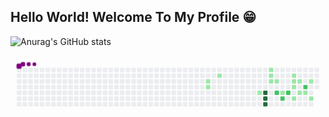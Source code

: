 ## Hello World! Welcome To My Profile 😁

![Anurag's GitHub stats](https://github-readme-stats.vercel.app/api?username=SheilaneIA11&show_icons=true&theme=algolia)

<svg viewBox="-16 -32 880 192" width="880" height="192" xmlns="http://www.w3.org/2000/svg"><style>@keyframes c0{21.81%{fill:var(--c1)}21.83%,to{fill:var(--ce)}}@keyframes c1{22.41%{fill:var(--c1)}22.43%,to{fill:var(--ce)}}@keyframes c2{24.84%{fill:var(--c1)}24.86%,to{fill:var(--ce)}}@keyframes c3{35.75%{fill:var(--c1)}35.77%,to{fill:var(--ce)}}@keyframes c4{67.87%{fill:var(--c4)}67.89%,to{fill:var(--ce)}}@keyframes c5{68.47%{fill:var(--c4)}68.49%,to{fill:var(--ce)}}@keyframes c6{69.08%{fill:var(--c4)}69.1%,to{fill:var(--ce)}}@keyframes c7{30.9%{fill:var(--c1)}30.92%,to{fill:var(--ce)}}@keyframes c8{30.29%{fill:var(--c1)}30.31%,to{fill:var(--ce)}}@keyframes c9{33.32%{fill:var(--c1)}33.34%,to{fill:var(--ce)}}@keyframes ca{32.72%{fill:var(--c1)}32.74%,to{fill:var(--ce)}}@keyframes cb{59.38%{fill:var(--c2)}59.4%,to{fill:var(--ce)}}@keyframes cc{56.35%{fill:var(--c1)}56.37%,to{fill:var(--ce)}}@keyframes cd{58.17%{fill:var(--c2)}58.19%,to{fill:var(--ce)}}@keyframes ce{56.96%{fill:var(--c2)}56.98%,to{fill:var(--ce)}}@keyframes cf{53.32%{fill:var(--c1)}53.34%,to{fill:var(--ce)}}@keyframes cg{41.81%{fill:var(--c1)}41.83%,to{fill:var(--ce)}}@keyframes ch{41.2%{fill:var(--c1)}41.22%,to{fill:var(--ce)}}@keyframes ci{47.26%{fill:var(--c1)}47.28%,to{fill:var(--ce)}}@keyframes cj{42.41%{fill:var(--c1)}42.43%,to{fill:var(--ce)}}@keyframes ck{46.05%{fill:var(--c1)}46.07%,to{fill:var(--ce)}}@keyframes cl{63.02%{fill:var(--c2)}63.04%,to{fill:var(--ce)}}@keyframes cm{45.44%{fill:var(--c1)}45.46%,to{fill:var(--ce)}}@keyframes cn{43.63%{fill:var(--c1)}43.65%,to{fill:var(--ce)}}@keyframes co{49.08%{fill:var(--c1)}49.1%,to{fill:var(--ce)}}@keyframes u0{21.81%{transform:scale(0,1)}21.83%,22.41%{transform:scale(.06,1)}22.43%,24.84%{transform:scale(.11,1)}24.86%,30.29%{transform:scale(.17,1)}30.31%,30.9%{transform:scale(.22,1)}30.92%,32.72%{transform:scale(.28,1)}32.74%,33.32%{transform:scale(.33,1)}33.34%,35.75%{transform:scale(.39,1)}35.77%,41.2%{transform:scale(.44,1)}41.22%,41.81%{transform:scale(.5,1)}41.83%,42.41%{transform:scale(.56,1)}42.43%,43.63%{transform:scale(.61,1)}43.65%,45.44%{transform:scale(.67,1)}45.46%,46.05%{transform:scale(.72,1)}46.07%,47.26%{transform:scale(.78,1)}47.28%,49.08%{transform:scale(.83,1)}49.1%,53.32%{transform:scale(.89,1)}53.34%,56.35%{transform:scale(.94,1)}56.37%,to{transform:scale(1,1)}}@keyframes u1{56.96%{transform:scale(0,1)}56.98%,58.17%{transform:scale(.25,1)}58.19%,59.38%{transform:scale(.5,1)}59.4%,63.02%{transform:scale(.75,1)}63.04%,to{transform:scale(1,1)}}@keyframes u2{67.87%{transform:scale(0,1)}67.89%,68.47%{transform:scale(.33,1)}68.49%,69.08%{transform:scale(.67,1)}69.1%,to{transform:scale(1,1)}}@keyframes s0{0%,99.39%{transform:translate(0,-16px)}.61%{transform:translate(0,0)}20.61%{transform:translate(528px,0)}22.42%{transform:translate(528px,48px)}23.64%{transform:translate(560px,48px)}24.85%{transform:translate(560px,16px)}30.3%{transform:translate(704px,16px)}30.91%{transform:translate(704px,0)}31.52%{transform:translate(720px,0)}32.73%{transform:translate(720px,32px)}34.55%{transform:translate(672px,32px)}35.76%{transform:translate(672px,64px)}36.36%{transform:translate(656px,64px)}36.97%{transform:translate(656px,48px)}41.21%,54.55%{transform:translate(768px,48px)}41.82%{transform:translate(768px,32px)}43.64%{transform:translate(816px,32px)}44.85%{transform:translate(816px,64px)}46.67%{transform:translate(768px,64px)}47.27%{transform:translate(768px,80px)}49.09%{transform:translate(816px,80px)}51.52%{transform:translate(816px,16px)}53.33%{transform:translate(768px,16px)}55.76%{transform:translate(736px,48px)}56.36%,58.79%{transform:translate(736px,64px)}56.97%{transform:translate(752px,64px)}57.58%{transform:translate(752px,80px)}58.18%{transform:translate(736px,80px)}59.39%{transform:translate(720px,64px)}60%{transform:translate(720px,48px)}63.03%{transform:translate(800px,48px)}63.64%{transform:translate(800px,64px)}67.88%{transform:translate(688px,64px)}69.09%{transform:translate(688px,96px)}90.91%{transform:translate(112px,96px)}91.52%{transform:translate(112px,80px)}92.73%{transform:translate(80px,80px)}94.55%{transform:translate(80px,32px)}95.15%{transform:translate(64px,32px)}95.76%{transform:translate(64px,16px)}96.36%{transform:translate(48px,16px)}97.58%{transform:translate(48px,-16px)}}@keyframes s1{0%,99.39%{transform:translate(16px,-16px)}.61%{transform:translate(0,-16px)}1.21%{transform:translate(0,0)}21.21%{transform:translate(528px,0)}23.03%{transform:translate(528px,48px)}24.24%{transform:translate(560px,48px)}25.45%{transform:translate(560px,16px)}30.91%{transform:translate(704px,16px)}31.52%{transform:translate(704px,0)}32.12%{transform:translate(720px,0)}33.33%{transform:translate(720px,32px)}35.15%{transform:translate(672px,32px)}36.36%{transform:translate(672px,64px)}36.97%{transform:translate(656px,64px)}37.58%{transform:translate(656px,48px)}41.82%,55.15%{transform:translate(768px,48px)}42.42%{transform:translate(768px,32px)}44.24%{transform:translate(816px,32px)}45.45%{transform:translate(816px,64px)}47.27%{transform:translate(768px,64px)}47.88%{transform:translate(768px,80px)}49.7%{transform:translate(816px,80px)}52.12%{transform:translate(816px,16px)}53.94%{transform:translate(768px,16px)}56.36%{transform:translate(736px,48px)}56.97%,59.39%{transform:translate(736px,64px)}57.58%{transform:translate(752px,64px)}58.18%{transform:translate(752px,80px)}58.79%{transform:translate(736px,80px)}60%{transform:translate(720px,64px)}60.61%{transform:translate(720px,48px)}63.64%{transform:translate(800px,48px)}64.24%{transform:translate(800px,64px)}68.48%{transform:translate(688px,64px)}69.7%{transform:translate(688px,96px)}91.52%{transform:translate(112px,96px)}92.12%{transform:translate(112px,80px)}93.33%{transform:translate(80px,80px)}95.15%{transform:translate(80px,32px)}95.76%{transform:translate(64px,32px)}96.36%{transform:translate(64px,16px)}96.97%{transform:translate(48px,16px)}98.18%{transform:translate(48px,-16px)}}@keyframes s2{0%,99.39%{transform:translate(32px,-16px)}1.21%{transform:translate(0,-16px)}1.82%{transform:translate(0,0)}21.82%{transform:translate(528px,0)}23.64%{transform:translate(528px,48px)}24.85%{transform:translate(560px,48px)}26.06%{transform:translate(560px,16px)}31.52%{transform:translate(704px,16px)}32.12%{transform:translate(704px,0)}32.73%{transform:translate(720px,0)}33.94%{transform:translate(720px,32px)}35.76%{transform:translate(672px,32px)}36.97%{transform:translate(672px,64px)}37.58%{transform:translate(656px,64px)}38.18%{transform:translate(656px,48px)}42.42%,55.76%{transform:translate(768px,48px)}43.03%{transform:translate(768px,32px)}44.85%{transform:translate(816px,32px)}46.06%{transform:translate(816px,64px)}47.88%{transform:translate(768px,64px)}48.48%{transform:translate(768px,80px)}50.3%{transform:translate(816px,80px)}52.73%{transform:translate(816px,16px)}54.55%{transform:translate(768px,16px)}56.97%{transform:translate(736px,48px)}57.58%,60%{transform:translate(736px,64px)}58.18%{transform:translate(752px,64px)}58.79%{transform:translate(752px,80px)}59.39%{transform:translate(736px,80px)}60.61%{transform:translate(720px,64px)}61.21%{transform:translate(720px,48px)}64.24%{transform:translate(800px,48px)}64.85%{transform:translate(800px,64px)}69.09%{transform:translate(688px,64px)}70.3%{transform:translate(688px,96px)}92.12%{transform:translate(112px,96px)}92.73%{transform:translate(112px,80px)}93.94%{transform:translate(80px,80px)}95.76%{transform:translate(80px,32px)}96.36%{transform:translate(64px,32px)}96.97%{transform:translate(64px,16px)}97.58%{transform:translate(48px,16px)}98.79%{transform:translate(48px,-16px)}}@keyframes s3{0%,99.39%{transform:translate(48px,-16px)}1.82%{transform:translate(0,-16px)}2.42%{transform:translate(0,0)}22.42%{transform:translate(528px,0)}24.24%{transform:translate(528px,48px)}25.45%{transform:translate(560px,48px)}26.67%{transform:translate(560px,16px)}32.12%{transform:translate(704px,16px)}32.73%{transform:translate(704px,0)}33.33%{transform:translate(720px,0)}34.55%{transform:translate(720px,32px)}36.36%{transform:translate(672px,32px)}37.58%{transform:translate(672px,64px)}38.18%{transform:translate(656px,64px)}38.79%{transform:translate(656px,48px)}43.03%,56.36%{transform:translate(768px,48px)}43.64%{transform:translate(768px,32px)}45.45%{transform:translate(816px,32px)}46.67%{transform:translate(816px,64px)}48.48%{transform:translate(768px,64px)}49.09%{transform:translate(768px,80px)}50.91%{transform:translate(816px,80px)}53.33%{transform:translate(816px,16px)}55.15%{transform:translate(768px,16px)}57.58%{transform:translate(736px,48px)}58.18%,60.61%{transform:translate(736px,64px)}58.79%{transform:translate(752px,64px)}59.39%{transform:translate(752px,80px)}60%{transform:translate(736px,80px)}61.21%{transform:translate(720px,64px)}61.82%{transform:translate(720px,48px)}64.85%{transform:translate(800px,48px)}65.45%{transform:translate(800px,64px)}69.7%{transform:translate(688px,64px)}70.91%{transform:translate(688px,96px)}92.73%{transform:translate(112px,96px)}93.33%{transform:translate(112px,80px)}94.55%{transform:translate(80px,80px)}96.36%{transform:translate(80px,32px)}96.97%{transform:translate(64px,32px)}97.58%{transform:translate(64px,16px)}98.18%{transform:translate(48px,16px)}}:root{--cb:#1b1f230a;--cs:purple;--ce:#ebedf0;--c0:#ebedf0;--c1:#9be9a8;--c2:#40c463;--c3:#30a14e;--c4:#216e39}@media (prefers-color-scheme:dark){:root{--cb:#1b1f230a;--cs:purple;--ce:#161b22;--c1:#01311f;--c2:#034525;--c3:#0f6d31;--c4:#00c647}}.c{shape-rendering:geometricPrecision;rx:2;ry:2;fill:var(--ce);stroke-width:1px;stroke:var(--cb);animation:none 16500ms linear infinite}.c.c0{fill:var(--c1);animation-name:c0}.c.c1,.c.c2,.c.c3{fill:var(--c1);animation-name:c1}.c.c2,.c.c3{animation-name:c2}.c.c3{animation-name:c3}.c.c4,.c.c5,.c.c6{fill:var(--c4);animation-name:c4}.c.c5,.c.c6{animation-name:c5}.c.c6{animation-name:c6}.c.c7{fill:var(--c1);animation-name:c7}.c.c8,.c.c9,.c.ca{fill:var(--c1);animation-name:c8}.c.c9,.c.ca{animation-name:c9}.c.ca{animation-name:ca}.c.cb{fill:var(--c2);animation-name:cb}.c.cc{fill:var(--c1);animation-name:cc}.c.cd,.c.ce{fill:var(--c2);animation-name:cd}.c.ce{animation-name:ce}.c.cf,.c.cg,.c.ch{fill:var(--c1);animation-name:cf}.c.cg,.c.ch{animation-name:cg}.c.ch{animation-name:ch}.c.ci,.c.cj,.c.ck{fill:var(--c1);animation-name:ci}.c.cj,.c.ck{animation-name:cj}.c.ck{animation-name:ck}.c.cl{fill:var(--c2);animation-name:cl}.c.cm,.c.cn,.c.co{fill:var(--c1);animation-name:cm}.c.cn,.c.co{animation-name:cn}.c.co{animation-name:co}.s,.u{animation:none linear 16500ms infinite}.u,.u.u0{transform-origin:0 0}.u{transform:scale(0,1)}.u.u0{fill:var(--c1);animation-name:u0}.u.u1{fill:var(--c2);animation-name:u1;transform-origin:610.6px 0}.u.u2{fill:var(--c4);animation-name:u2;transform-origin:746.2px 0}.s{shape-rendering:geometricPrecision;fill:var(--cs)}.s.s0{transform:translate(0,-16px);animation-name:s0}.s.s1{transform:translate(16px,-16px);animation-name:s1}.s.s2{transform:translate(32px,-16px);animation-name:s2}.s.s3{transform:translate(48px,-16px);animation-name:s3}</style><rect class="c" x="2" y="2" width="12" height="12"/><rect class="c" x="2" y="18" width="12" height="12"/><rect class="c" x="2" y="34" width="12" height="12"/><rect class="c" x="2" y="50" width="12" height="12"/><rect class="c" x="2" y="66" width="12" height="12"/><rect class="c" x="2" y="82" width="12" height="12"/><rect class="c" x="2" y="98" width="12" height="12"/><rect class="c" x="18" y="2" width="12" height="12"/><rect class="c" x="18" y="18" width="12" height="12"/><rect class="c" x="18" y="34" width="12" height="12"/><rect class="c" x="18" y="50" width="12" height="12"/><rect class="c" x="18" y="66" width="12" height="12"/><rect class="c" x="18" y="82" width="12" height="12"/><rect class="c" x="18" y="98" width="12" height="12"/><rect class="c" x="34" y="2" width="12" height="12"/><rect class="c" x="34" y="18" width="12" height="12"/><rect class="c" x="34" y="34" width="12" height="12"/><rect class="c" x="34" y="50" width="12" height="12"/><rect class="c" x="34" y="66" width="12" height="12"/><rect class="c" x="34" y="82" width="12" height="12"/><rect class="c" x="34" y="98" width="12" height="12"/><rect class="c" x="50" y="2" width="12" height="12"/><rect class="c" x="50" y="18" width="12" height="12"/><rect class="c" x="50" y="34" width="12" height="12"/><rect class="c" x="50" y="50" width="12" height="12"/><rect class="c" x="50" y="66" width="12" height="12"/><rect class="c" x="50" y="82" width="12" height="12"/><rect class="c" x="50" y="98" width="12" height="12"/><rect class="c" x="66" y="2" width="12" height="12"/><rect class="c" x="66" y="18" width="12" height="12"/><rect class="c" x="66" y="34" width="12" height="12"/><rect class="c" x="66" y="50" width="12" height="12"/><rect class="c" x="66" y="66" width="12" height="12"/><rect class="c" x="66" y="82" width="12" height="12"/><rect class="c" x="66" y="98" width="12" height="12"/><rect class="c" x="82" y="2" width="12" height="12"/><rect class="c" x="82" y="18" width="12" height="12"/><rect class="c" x="82" y="34" width="12" height="12"/><rect class="c" x="82" y="50" width="12" height="12"/><rect class="c" x="82" y="66" width="12" height="12"/><rect class="c" x="82" y="82" width="12" height="12"/><rect class="c" x="82" y="98" width="12" height="12"/><rect class="c" x="98" y="2" width="12" height="12"/><rect class="c" x="98" y="18" width="12" height="12"/><rect class="c" x="98" y="34" width="12" height="12"/><rect class="c" x="98" y="50" width="12" height="12"/><rect class="c" x="98" y="66" width="12" height="12"/><rect class="c" x="98" y="82" width="12" height="12"/><rect class="c" x="98" y="98" width="12" height="12"/><rect class="c" x="114" y="2" width="12" height="12"/><rect class="c" x="114" y="18" width="12" height="12"/><rect class="c" x="114" y="34" width="12" height="12"/><rect class="c" x="114" y="50" width="12" height="12"/><rect class="c" x="114" y="66" width="12" height="12"/><rect class="c" x="114" y="82" width="12" height="12"/><rect class="c" x="114" y="98" width="12" height="12"/><rect class="c" x="130" y="2" width="12" height="12"/><rect class="c" x="130" y="18" width="12" height="12"/><rect class="c" x="130" y="34" width="12" height="12"/><rect class="c" x="130" y="50" width="12" height="12"/><rect class="c" x="130" y="66" width="12" height="12"/><rect class="c" x="130" y="82" width="12" height="12"/><rect class="c" x="130" y="98" width="12" height="12"/><rect class="c" x="146" y="2" width="12" height="12"/><rect class="c" x="146" y="18" width="12" height="12"/><rect class="c" x="146" y="34" width="12" height="12"/><rect class="c" x="146" y="50" width="12" height="12"/><rect class="c" x="146" y="66" width="12" height="12"/><rect class="c" x="146" y="82" width="12" height="12"/><rect class="c" x="146" y="98" width="12" height="12"/><rect class="c" x="162" y="2" width="12" height="12"/><rect class="c" x="162" y="18" width="12" height="12"/><rect class="c" x="162" y="34" width="12" height="12"/><rect class="c" x="162" y="50" width="12" height="12"/><rect class="c" x="162" y="66" width="12" height="12"/><rect class="c" x="162" y="82" width="12" height="12"/><rect class="c" x="162" y="98" width="12" height="12"/><rect class="c" x="178" y="2" width="12" height="12"/><rect class="c" x="178" y="18" width="12" height="12"/><rect class="c" x="178" y="34" width="12" height="12"/><rect class="c" x="178" y="50" width="12" height="12"/><rect class="c" x="178" y="66" width="12" height="12"/><rect class="c" x="178" y="82" width="12" height="12"/><rect class="c" x="178" y="98" width="12" height="12"/><rect class="c" x="194" y="2" width="12" height="12"/><rect class="c" x="194" y="18" width="12" height="12"/><rect class="c" x="194" y="34" width="12" height="12"/><rect class="c" x="194" y="50" width="12" height="12"/><rect class="c" x="194" y="66" width="12" height="12"/><rect class="c" x="194" y="82" width="12" height="12"/><rect class="c" x="194" y="98" width="12" height="12"/><rect class="c" x="210" y="2" width="12" height="12"/><rect class="c" x="210" y="18" width="12" height="12"/><rect class="c" x="210" y="34" width="12" height="12"/><rect class="c" x="210" y="50" width="12" height="12"/><rect class="c" x="210" y="66" width="12" height="12"/><rect class="c" x="210" y="82" width="12" height="12"/><rect class="c" x="210" y="98" width="12" height="12"/><rect class="c" x="226" y="2" width="12" height="12"/><rect class="c" x="226" y="18" width="12" height="12"/><rect class="c" x="226" y="34" width="12" height="12"/><rect class="c" x="226" y="50" width="12" height="12"/><rect class="c" x="226" y="66" width="12" height="12"/><rect class="c" x="226" y="82" width="12" height="12"/><rect class="c" x="226" y="98" width="12" height="12"/><rect class="c" x="242" y="2" width="12" height="12"/><rect class="c" x="242" y="18" width="12" height="12"/><rect class="c" x="242" y="34" width="12" height="12"/><rect class="c" x="242" y="50" width="12" height="12"/><rect class="c" x="242" y="66" width="12" height="12"/><rect class="c" x="242" y="82" width="12" height="12"/><rect class="c" x="242" y="98" width="12" height="12"/><rect class="c" x="258" y="2" width="12" height="12"/><rect class="c" x="258" y="18" width="12" height="12"/><rect class="c" x="258" y="34" width="12" height="12"/><rect class="c" x="258" y="50" width="12" height="12"/><rect class="c" x="258" y="66" width="12" height="12"/><rect class="c" x="258" y="82" width="12" height="12"/><rect class="c" x="258" y="98" width="12" height="12"/><rect class="c" x="274" y="2" width="12" height="12"/><rect class="c" x="274" y="18" width="12" height="12"/><rect class="c" x="274" y="34" width="12" height="12"/><rect class="c" x="274" y="50" width="12" height="12"/><rect class="c" x="274" y="66" width="12" height="12"/><rect class="c" x="274" y="82" width="12" height="12"/><rect class="c" x="274" y="98" width="12" height="12"/><rect class="c" x="290" y="2" width="12" height="12"/><rect class="c" x="290" y="18" width="12" height="12"/><rect class="c" x="290" y="34" width="12" height="12"/><rect class="c" x="290" y="50" width="12" height="12"/><rect class="c" x="290" y="66" width="12" height="12"/><rect class="c" x="290" y="82" width="12" height="12"/><rect class="c" x="290" y="98" width="12" height="12"/><rect class="c" x="306" y="2" width="12" height="12"/><rect class="c" x="306" y="18" width="12" height="12"/><rect class="c" x="306" y="34" width="12" height="12"/><rect class="c" x="306" y="50" width="12" height="12"/><rect class="c" x="306" y="66" width="12" height="12"/><rect class="c" x="306" y="82" width="12" height="12"/><rect class="c" x="306" y="98" width="12" height="12"/><rect class="c" x="322" y="2" width="12" height="12"/><rect class="c" x="322" y="18" width="12" height="12"/><rect class="c" x="322" y="34" width="12" height="12"/><rect class="c" x="322" y="50" width="12" height="12"/><rect class="c" x="322" y="66" width="12" height="12"/><rect class="c" x="322" y="82" width="12" height="12"/><rect class="c" x="322" y="98" width="12" height="12"/><rect class="c" x="338" y="2" width="12" height="12"/><rect class="c" x="338" y="18" width="12" height="12"/><rect class="c" x="338" y="34" width="12" height="12"/><rect class="c" x="338" y="50" width="12" height="12"/><rect class="c" x="338" y="66" width="12" height="12"/><rect class="c" x="338" y="82" width="12" height="12"/><rect class="c" x="338" y="98" width="12" height="12"/><rect class="c" x="354" y="2" width="12" height="12"/><rect class="c" x="354" y="18" width="12" height="12"/><rect class="c" x="354" y="34" width="12" height="12"/><rect class="c" x="354" y="50" width="12" height="12"/><rect class="c" x="354" y="66" width="12" height="12"/><rect class="c" x="354" y="82" width="12" height="12"/><rect class="c" x="354" y="98" width="12" height="12"/><rect class="c" x="370" y="2" width="12" height="12"/><rect class="c" x="370" y="18" width="12" height="12"/><rect class="c" x="370" y="34" width="12" height="12"/><rect class="c" x="370" y="50" width="12" height="12"/><rect class="c" x="370" y="66" width="12" height="12"/><rect class="c" x="370" y="82" width="12" height="12"/><rect class="c" x="370" y="98" width="12" height="12"/><rect class="c" x="386" y="2" width="12" height="12"/><rect class="c" x="386" y="18" width="12" height="12"/><rect class="c" x="386" y="34" width="12" height="12"/><rect class="c" x="386" y="50" width="12" height="12"/><rect class="c" x="386" y="66" width="12" height="12"/><rect class="c" x="386" y="82" width="12" height="12"/><rect class="c" x="386" y="98" width="12" height="12"/><rect class="c" x="402" y="2" width="12" height="12"/><rect class="c" x="402" y="18" width="12" height="12"/><rect class="c" x="402" y="34" width="12" height="12"/><rect class="c" x="402" y="50" width="12" height="12"/><rect class="c" x="402" y="66" width="12" height="12"/><rect class="c" x="402" y="82" width="12" height="12"/><rect class="c" x="402" y="98" width="12" height="12"/><rect class="c" x="418" y="2" width="12" height="12"/><rect class="c" x="418" y="18" width="12" height="12"/><rect class="c" x="418" y="34" width="12" height="12"/><rect class="c" x="418" y="50" width="12" height="12"/><rect class="c" x="418" y="66" width="12" height="12"/><rect class="c" x="418" y="82" width="12" height="12"/><rect class="c" x="418" y="98" width="12" height="12"/><rect class="c" x="434" y="2" width="12" height="12"/><rect class="c" x="434" y="18" width="12" height="12"/><rect class="c" x="434" y="34" width="12" height="12"/><rect class="c" x="434" y="50" width="12" height="12"/><rect class="c" x="434" y="66" width="12" height="12"/><rect class="c" x="434" y="82" width="12" height="12"/><rect class="c" x="434" y="98" width="12" height="12"/><rect class="c" x="450" y="2" width="12" height="12"/><rect class="c" x="450" y="18" width="12" height="12"/><rect class="c" x="450" y="34" width="12" height="12"/><rect class="c" x="450" y="50" width="12" height="12"/><rect class="c" x="450" y="66" width="12" height="12"/><rect class="c" x="450" y="82" width="12" height="12"/><rect class="c" x="450" y="98" width="12" height="12"/><rect class="c" x="466" y="2" width="12" height="12"/><rect class="c" x="466" y="18" width="12" height="12"/><rect class="c" x="466" y="34" width="12" height="12"/><rect class="c" x="466" y="50" width="12" height="12"/><rect class="c" x="466" y="66" width="12" height="12"/><rect class="c" x="466" y="82" width="12" height="12"/><rect class="c" x="466" y="98" width="12" height="12"/><rect class="c" x="482" y="2" width="12" height="12"/><rect class="c" x="482" y="18" width="12" height="12"/><rect class="c" x="482" y="34" width="12" height="12"/><rect class="c" x="482" y="50" width="12" height="12"/><rect class="c" x="482" y="66" width="12" height="12"/><rect class="c" x="482" y="82" width="12" height="12"/><rect class="c" x="482" y="98" width="12" height="12"/><rect class="c" x="498" y="2" width="12" height="12"/><rect class="c" x="498" y="18" width="12" height="12"/><rect class="c" x="498" y="34" width="12" height="12"/><rect class="c" x="498" y="50" width="12" height="12"/><rect class="c" x="498" y="66" width="12" height="12"/><rect class="c" x="498" y="82" width="12" height="12"/><rect class="c" x="498" y="98" width="12" height="12"/><rect class="c" x="514" y="2" width="12" height="12"/><rect class="c" x="514" y="18" width="12" height="12"/><rect class="c" x="514" y="34" width="12" height="12"/><rect class="c" x="514" y="50" width="12" height="12"/><rect class="c" x="514" y="66" width="12" height="12"/><rect class="c" x="514" y="82" width="12" height="12"/><rect class="c" x="514" y="98" width="12" height="12"/><rect class="c" x="530" y="2" width="12" height="12"/><rect class="c" x="530" y="18" width="12" height="12"/><rect class="c c0" x="530" y="34" width="12" height="12"/><rect class="c c1" x="530" y="50" width="12" height="12"/><rect class="c" x="530" y="66" width="12" height="12"/><rect class="c" x="530" y="82" width="12" height="12"/><rect class="c" x="530" y="98" width="12" height="12"/><rect class="c" x="546" y="2" width="12" height="12"/><rect class="c" x="546" y="18" width="12" height="12"/><rect class="c" x="546" y="34" width="12" height="12"/><rect class="c" x="546" y="50" width="12" height="12"/><rect class="c" x="546" y="66" width="12" height="12"/><rect class="c" x="546" y="82" width="12" height="12"/><rect class="c" x="546" y="98" width="12" height="12"/><rect class="c" x="562" y="2" width="12" height="12"/><rect class="c c2" x="562" y="18" width="12" height="12"/><rect class="c" x="562" y="34" width="12" height="12"/><rect class="c" x="562" y="50" width="12" height="12"/><rect class="c" x="562" y="66" width="12" height="12"/><rect class="c" x="562" y="82" width="12" height="12"/><rect class="c" x="562" y="98" width="12" height="12"/><rect class="c" x="578" y="2" width="12" height="12"/><rect class="c" x="578" y="18" width="12" height="12"/><rect class="c" x="578" y="34" width="12" height="12"/><rect class="c" x="578" y="50" width="12" height="12"/><rect class="c" x="578" y="66" width="12" height="12"/><rect class="c" x="578" y="82" width="12" height="12"/><rect class="c" x="578" y="98" width="12" height="12"/><rect class="c" x="594" y="2" width="12" height="12"/><rect class="c" x="594" y="18" width="12" height="12"/><rect class="c" x="594" y="34" width="12" height="12"/><rect class="c" x="594" y="50" width="12" height="12"/><rect class="c" x="594" y="66" width="12" height="12"/><rect class="c" x="594" y="82" width="12" height="12"/><rect class="c" x="594" y="98" width="12" height="12"/><rect class="c" x="610" y="2" width="12" height="12"/><rect class="c" x="610" y="18" width="12" height="12"/><rect class="c" x="610" y="34" width="12" height="12"/><rect class="c" x="610" y="50" width="12" height="12"/><rect class="c" x="610" y="66" width="12" height="12"/><rect class="c" x="610" y="82" width="12" height="12"/><rect class="c" x="610" y="98" width="12" height="12"/><rect class="c" x="626" y="2" width="12" height="12"/><rect class="c" x="626" y="18" width="12" height="12"/><rect class="c" x="626" y="34" width="12" height="12"/><rect class="c" x="626" y="50" width="12" height="12"/><rect class="c" x="626" y="66" width="12" height="12"/><rect class="c" x="626" y="82" width="12" height="12"/><rect class="c" x="626" y="98" width="12" height="12"/><rect class="c" x="642" y="2" width="12" height="12"/><rect class="c" x="642" y="18" width="12" height="12"/><rect class="c" x="642" y="34" width="12" height="12"/><rect class="c" x="642" y="50" width="12" height="12"/><rect class="c" x="642" y="66" width="12" height="12"/><rect class="c" x="642" y="82" width="12" height="12"/><rect class="c" x="642" y="98" width="12" height="12"/><rect class="c" x="658" y="2" width="12" height="12"/><rect class="c" x="658" y="18" width="12" height="12"/><rect class="c" x="658" y="34" width="12" height="12"/><rect class="c" x="658" y="50" width="12" height="12"/><rect class="c" x="658" y="66" width="12" height="12"/><rect class="c" x="658" y="82" width="12" height="12"/><rect class="c" x="658" y="98" width="12" height="12"/><rect class="c" x="674" y="2" width="12" height="12"/><rect class="c" x="674" y="18" width="12" height="12"/><rect class="c" x="674" y="34" width="12" height="12"/><rect class="c" x="674" y="50" width="12" height="12"/><rect class="c c3" x="674" y="66" width="12" height="12"/><rect class="c" x="674" y="82" width="12" height="12"/><rect class="c" x="674" y="98" width="12" height="12"/><rect class="c" x="690" y="2" width="12" height="12"/><rect class="c" x="690" y="18" width="12" height="12"/><rect class="c" x="690" y="34" width="12" height="12"/><rect class="c" x="690" y="50" width="12" height="12"/><rect class="c c4" x="690" y="66" width="12" height="12"/><rect class="c c5" x="690" y="82" width="12" height="12"/><rect class="c c6" x="690" y="98" width="12" height="12"/><rect class="c c7" x="706" y="2" width="12" height="12"/><rect class="c c8" x="706" y="18" width="12" height="12"/><rect class="c c9" x="706" y="34" width="12" height="12"/><rect class="c" x="706" y="50" width="12" height="12"/><rect class="c" x="706" y="66" width="12" height="12"/><rect class="c" x="706" y="82" width="12" height="12"/><rect class="c" x="706" y="98" width="12" height="12"/><rect class="c" x="722" y="2" width="12" height="12"/><rect class="c" x="722" y="18" width="12" height="12"/><rect class="c ca" x="722" y="34" width="12" height="12"/><rect class="c" x="722" y="50" width="12" height="12"/><rect class="c cb" x="722" y="66" width="12" height="12"/><rect class="c" x="722" y="82" width="12" height="12"/><rect class="c" x="722" y="98" width="12" height="12"/><rect class="c" x="738" y="2" width="12" height="12"/><rect class="c" x="738" y="18" width="12" height="12"/><rect class="c" x="738" y="34" width="12" height="12"/><rect class="c" x="738" y="50" width="12" height="12"/><rect class="c cc" x="738" y="66" width="12" height="12"/><rect class="c cd" x="738" y="82" width="12" height="12"/><rect class="c" x="738" y="98" width="12" height="12"/><rect class="c" x="754" y="2" width="12" height="12"/><rect class="c" x="754" y="18" width="12" height="12"/><rect class="c" x="754" y="34" width="12" height="12"/><rect class="c" x="754" y="50" width="12" height="12"/><rect class="c ce" x="754" y="66" width="12" height="12"/><rect class="c" x="754" y="82" width="12" height="12"/><rect class="c" x="754" y="98" width="12" height="12"/><rect class="c" x="770" y="2" width="12" height="12"/><rect class="c cf" x="770" y="18" width="12" height="12"/><rect class="c cg" x="770" y="34" width="12" height="12"/><rect class="c ch" x="770" y="50" width="12" height="12"/><rect class="c" x="770" y="66" width="12" height="12"/><rect class="c ci" x="770" y="82" width="12" height="12"/><rect class="c" x="770" y="98" width="12" height="12"/><rect class="c" x="786" y="2" width="12" height="12"/><rect class="c" x="786" y="18" width="12" height="12"/><rect class="c cj" x="786" y="34" width="12" height="12"/><rect class="c" x="786" y="50" width="12" height="12"/><rect class="c ck" x="786" y="66" width="12" height="12"/><rect class="c" x="786" y="82" width="12" height="12"/><rect class="c" x="786" y="98" width="12" height="12"/><rect class="c" x="802" y="2" width="12" height="12"/><rect class="c" x="802" y="18" width="12" height="12"/><rect class="c" x="802" y="34" width="12" height="12"/><rect class="c cl" x="802" y="50" width="12" height="12"/><rect class="c cm" x="802" y="66" width="12" height="12"/><rect class="c" x="802" y="82" width="12" height="12"/><rect class="c" x="802" y="98" width="12" height="12"/><rect class="c" x="818" y="2" width="12" height="12"/><rect class="c" x="818" y="18" width="12" height="12"/><rect class="c cn" x="818" y="34" width="12" height="12"/><rect class="c" x="818" y="50" width="12" height="12"/><rect class="c" x="818" y="66" width="12" height="12"/><rect class="c co" x="818" y="82" width="12" height="12"/><rect class="c" x="818" y="98" width="12" height="12"/><rect class="c" x="834" y="2" width="12" height="12"/><rect class="c" x="834" y="18" width="12" height="12"/><rect class="c" x="834" y="34" width="12" height="12"/><rect class="c" x="834" y="50" width="12" height="12"/><rect class="u u0" height="12" width="611.2" x="0.0" y="144"/><rect class="u u1" height="12" width="136.3" x="610.6" y="144"/><rect class="u u2" height="12" width="102.4" x="746.2" y="144"/><rect class="s s0" x="0.8" y="0.8" width="14.4" height="14.4" rx="4.5" ry="4.5"/><rect class="s s1" x="1.8" y="1.8" width="12.3" height="12.3" rx="4.1" ry="4.1"/><rect class="s s2" x="2.6" y="2.6" width="10.8" height="10.8" rx="3.6" ry="3.6"/><rect class="s s3" x="3.0" y="3.0" width="9.9" height="9.9" rx="3.3" ry="3.3"/></svg>
